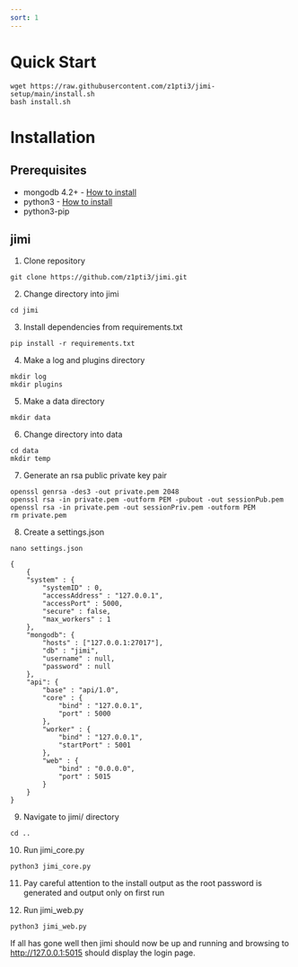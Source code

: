 ```yaml
---
sort: 1
---
```


# Quick Start

```
wget https://raw.githubusercontent.com/z1pti3/jimi-setup/main/install.sh
bash install.sh
```

# Installation

## Prerequisites
* mongodb 4.2+ - [How to install](https://docs.mongodb.com/manual/administration/install-on-linux/)
* python3 - [How to install](https://docs.python-guide.org/starting/install3/linux/)
* python3-pip

## jimi
1. Clone repository
```
git clone https://github.com/z1pti3/jimi.git
```

2. Change directory into jimi
```
cd jimi
```

3. Install dependencies from requirements.txt
```
pip install -r requirements.txt
```

4. Make a log and plugins directory 
```
mkdir log
mkdir plugins
```

5. Make a data directory
```
mkdir data
```

6. Change directory into data
```
cd data
mkdir temp
```

7. Generate an rsa public private key pair
```
openssl genrsa -des3 -out private.pem 2048
openssl rsa -in private.pem -outform PEM -pubout -out sessionPub.pem
openssl rsa -in private.pem -out sessionPriv.pem -outform PEM
rm private.pem
```

8. Create a settings.json
```
nano settings.json
```

```
{
    {
    "system" : {
        "systemID" : 0,
        "accessAddress" : "127.0.0.1",
        "accessPort" : 5000,
        "secure" : false,
        "max_workers" : 1
    },
    "mongodb": {
        "hosts" : ["127.0.0.1:27017"],
        "db" : "jimi",
        "username" : null,
        "password" : null
    },
    "api": {
        "base" : "api/1.0",
        "core" : {
            "bind" : "127.0.0.1",
            "port" : 5000
        },
        "worker" : {
            "bind" : "127.0.0.1",
            "startPort" : 5001
        },
        "web" : {
            "bind" : "0.0.0.0",
            "port" : 5015
        }
    }
}
```

9. Navigate to jimi/ directory
```
cd ..
```

10. Run jimi_core.py
```
python3 jimi_core.py
```

11. Pay careful attention to the install output as the root password is generated and output only on first run

12. Run jimi_web.py
```
python3 jimi_web.py
```

If all has gone well then jimi should now be up and running and browsing to http://127.0.0.1:5015 should display the login page. 

